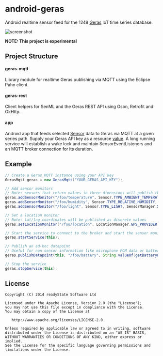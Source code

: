 android-geras
=============

Android realtime sensor feed for the 1248 [Geras][1] IoT time series database.

![screenshot](https://raw.github.com/jgilfelt/android-geras/master/app/screen.jpg "screenshot")

**NOTE: This project is experimental**


Project Structure
-----------------

#### geras-mqtt

Library module for realtime Geras publishing via MQTT using the Eclipse Paho client.

#### geras-rest

Client helpers for SenML and the Geras REST API using Gson, Retrofit and OkHttp.

#### app

Android app that feeds selected [Sensor][2] data to Geras via MQTT at a given series path. Supply your Geras API key as a resource [value][3]. A long running service will establish a wake lock and maintain SensorEventListeners and an MQTT broker connection for its duration.

Example
-------

```java
// Create a Geras MQTT instance using your API key
GerasMqtt geras = new GerasMqtt("YOUR_GERAS_API_KEY");

// Add sensor monitors
// Note: sensors that return values in three dimensions will publish the root mean square
geras.addSensorMonitor("/foo/temperature", Sensor.TYPE_AMBIENT_TEMPERATURE, SensorManager.SENSOR_DELAY_NORMAL);
geras.addSensorMonitor("/foo/humidity", Sensor.TYPE_RELATIVE_HUMIDITY, SensorManager.SENSOR_DELAY_NORMAL);
geras.addSensorMonitor("/foo/light", Sensor.TYPE_LIGHT, SensorManager.SENSOR_DELAY_NORMAL);

// Set a location monitor
// Note: lat/lng coordinates will be published as discrete values
geras.setLocationMonitor("/foo/location", LocationManager.GPS_PROVIDER, 60, 10);

// Start the service to connect to the broker and start the sensor monitors
geras.startService(this);

// Publish an ad-hoc datapoint
// Useful for non-sensor information like microphone PCM data or battery level
geras.publishDatapoint(this, "/foo/battery", String.valueOf(getBatteryLevel()));

// Stop the service
geras.stopService(this);
```

License
-------

    Copyright (C) 2014 readyState Software Ltd

    Licensed under the Apache License, Version 2.0 (the "License");
    you may not use this file except in compliance with the License.
    You may obtain a copy of the License at

       http://www.apache.org/licenses/LICENSE-2.0

    Unless required by applicable law or agreed to in writing, software
    distributed under the License is distributed on an "AS IS" BASIS,
    WITHOUT WARRANTIES OR CONDITIONS OF ANY KIND, either express or implied.
    See the License for the specific language governing permissions and
    limitations under the License.

 [1]: http://geras.1248.io
 [2]: https://developer.android.com/reference/android/hardware/Sensor.html
 [3]: https://github.com/jgilfelt/android-geras/blob/master/app/src/main/res/values/apikey.xml